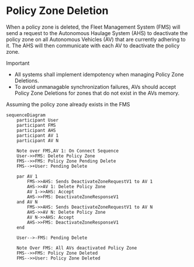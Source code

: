 # Policy Zone Deletion
When a policy zone is deleted, the Fleet Management System (FMS) will send a request to the Autonomous Haulage System (AHS) to deactivate the policy zone on all Autonomous Vehicles (AV) that are currently adhering to it. The AHS will then communicate with each AV to deactivate the policy zone.

> [!IMPORTANT]
> - All systems shall implement idempotency when managing Policy Zone Deletions.
> - To avoid unmanagable synchronization failures, AVs should accept Policy Zone Deletions for zones that do not exist in the AVs memory.

Assuming the policy zone already exists in the FMS

```mermaid
sequenceDiagram
    participant User
    participant FMS
    participant AHS
    participant AV 1
    participant AV N

    Note over FMS,AV 1: On Connect Sequence
    User->>FMS: Delete Policy Zone
    FMS-->>FMS: Policy Zone Pending Delete
    FMS-->+User: Pending Delete

    par AV 1
        FMS->>AHS: Sends DeactivateZoneRequestV1 to AV 1
        AHS->>AV 1: Delete Policy Zone
        AV 1->>AHS: Accept
        AHS->>FMS: DeactivateZoneResponseV1
    and AV N
        FMS->>AHS: Sends DeactivateZoneRequestV1 to AV N
        AHS->>AV N: Delete Policy Zone
        AV N->>AHS: Accept
        AHS->>FMS: DeactivateZoneResponseV1
    end

    User-->-FMS: Pending Delete

    Note Over FMS: All AVs deactivated Policy Zone
    FMS-->>FMS: Policy Zone Deleted
    FMS-->>User: Policy Zone Deleted
```
